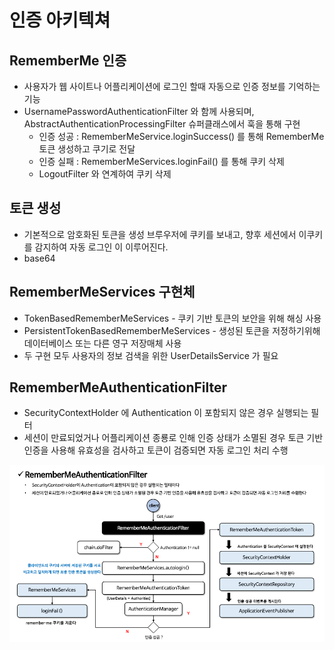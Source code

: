 # 인증 아키텍쳐

## RememberMe 인증
- 사용자가 웹 사이트나 어플리케이션에 로그인 할때 자동으로 인증 정보를 기억하는 기능
- UsernamePasswordAuthenticationFilter 와 함께 사용되며, AbstractAuthenticationProcessingFilter 슈퍼클래스에서 훅을 통해 구현
  - 인증 성공 : RememberMeService.loginSuccess() 를 통해 RememberMe 토큰 생성하고 쿠기로 전달
  - 인증 실패 : RememberMeServices.loginFail() 를 통해 쿠키 삭제
  - LogoutFilter 와 연계하여 쿠키 삭제

## 토큰 생성
- 기본적으로 암호화된 토큰을 생성 브루우저에 쿠키를 보내고, 향후 세션에서 이쿠키를 감지하여 자동 로그인 이 이루어진다.
- base64

## RememberMeServices 구현체
- TokenBasedRememberMeServices - 쿠키 기반 토큰의 보안을 위해 해싱 사용
- PersistentTokenBasedRememberMeServices - 생성된 토큰을 저정하기위해 데이터베이스 또는 다른 영구 저장매체 사용
- 두 구현 모두 사용자의 정보 검색을 위한 UserDetailsService 가 필요

## RememberMeAuthenticationFilter
- SecurityContextHolder 에 Authentication 이 포함되지 않은 경우 실행되는 필터
- 세션이 만료되었거나 어플리케이션 종룡로 인해 인증 상태가 소멸된 경우 토큰 기반 인증을 사용해 유효성을 검사하고 토큰이 검증되면 자동 로그인 처리 수행

![img.png](img/img.png)